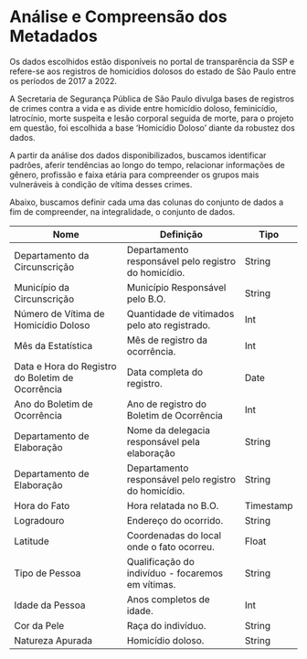 # Análise e Compreensão dos Metadados

  Os dados escolhidos estão disponíveis no portal de transparência da SSP e refere-se aos registros de homicídios dolosos do estado de São Paulo entre os períodos de 2017 a 2022.

  A Secretaria de Segurança Pública de São Paulo divulga bases de registros de crimes contra a vida e as divide entre homicídio doloso, feminicídio, latrocínio, morte suspeita e lesão corporal seguida de morte, para o projeto em questão, foi escolhida a base ‘Homicídio Doloso’ diante da robustez dos dados.

  A partir da análise dos dados disponibilizados, buscamos identificar padrões, aferir tendências ao longo do tempo, relacionar informações de gênero, profissão e faixa etária para compreender os grupos mais vulneráveis à condição de vítima desses crimes.

  Abaixo, buscamos definir cada uma das colunas do conjunto de dados a fim de compreender, na integralidade, o conjunto de dados.

| Nome                                             | Definição                                           | Tipo      |
|--------------------------------------------------|----------------------------------------------------|-----------|
| Departamento da Circunscrição                    | Departamento responsável pelo registro do homicídio.| String    |
| Município da Circunscrição                       | Município Responsável pelo B.O.                     | String    |
| Número de Vítima de Homicídio Doloso             | Quantidade de vitimados pelo ato registrado.        | Int       |
| Mês da Estatística                               | Mês de registro da ocorrência.                      | Int       |
| Data e Hora do Registro do Boletim de Ocorrência | Data completa do registro.                          | Date      |
| Ano do Boletim de Ocorrência                     | Ano de registro do Boletim de Ocorrência            | Int       |
| Departamento de Elaboração                       | Nome da delegacia responsável pela elaboração       | String    |
| Departamento de Elaboração                       | Departamento responsável pelo registro do homicídio.| String    |
| Hora do Fato                                     | Hora relatada no B.O.                               | Timestamp |
| Logradouro                                       | Endereço do ocorrido.                               | String    |
| Latitude                                         | Coordenadas do local onde o fato ocorreu.           | Float     |
| Tipo de Pessoa                                   | Qualificação do indivíduo - focaremos em vítimas.   | String    |
| Idade da Pessoa                                  | Anos completos de idade.                            | Int       |
| Cor da Pele                                      | Raça do indivíduo.                                  | String    |
| Natureza Apurada                                 | Homicídio doloso.                                   | String    |
